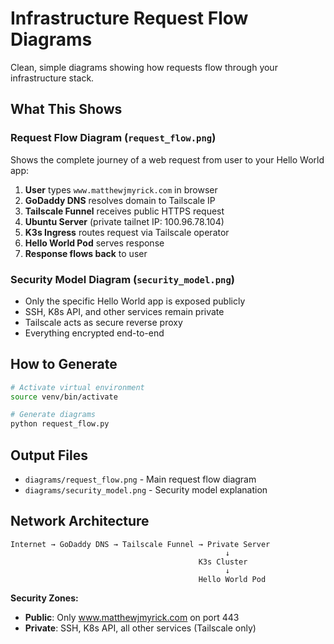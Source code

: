 # Infrastructure Request Flow Diagrams

Clean, simple diagrams showing how requests flow through your infrastructure stack.

## What This Shows

### Request Flow Diagram (`request_flow.png`)
Shows the complete journey of a web request from user to your Hello World app:

1. **User** types `www.matthewjmyrick.com` in browser
2. **GoDaddy DNS** resolves domain to Tailscale IP
3. **Tailscale Funnel** receives public HTTPS request
4. **Ubuntu Server** (private tailnet IP: 100.96.78.104)
5. **K3s Ingress** routes request via Tailscale operator
6. **Hello World Pod** serves response
7. **Response flows back** to user

### Security Model Diagram (`security_model.png`)
- Only the specific Hello World app is exposed publicly
- SSH, K8s API, and other services remain private
- Tailscale acts as secure reverse proxy
- Everything encrypted end-to-end

## How to Generate

```bash
# Activate virtual environment
source venv/bin/activate

# Generate diagrams
python request_flow.py
```

## Output Files

- `diagrams/request_flow.png` - Main request flow diagram
- `diagrams/security_model.png` - Security model explanation

## Network Architecture

```
Internet → GoDaddy DNS → Tailscale Funnel → Private Server
                                                ↓
                                          K3s Cluster
                                                ↓
                                          Hello World Pod
```

**Security Zones:**
- **Public**: Only www.matthewjmyrick.com on port 443
- **Private**: SSH, K8s API, all other services (Tailscale only)